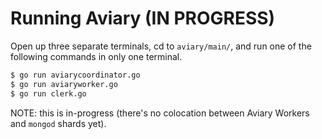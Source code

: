 # Running Aviary (IN PROGRESS)

Open up three separate terminals, cd to `aviary/main/`, and run one of the following commands in only one terminal.

```bash
$ go run aviarycoordinator.go
$ go run aviaryworker.go
$ go run clerk.go
```

NOTE: this is in-progress (there's no colocation between Aviary Workers and `mongod` shards yet).
